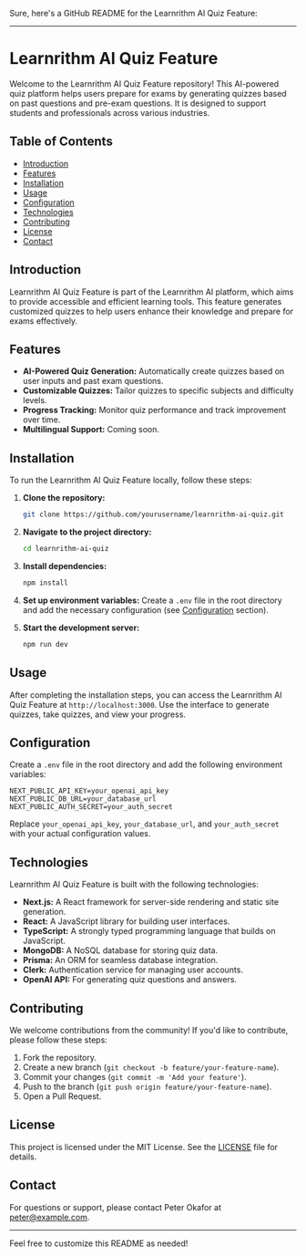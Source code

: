 Sure, here's a GitHub README for the Learnrithm AI Quiz Feature:

---

# Learnrithm AI Quiz Feature

Welcome to the Learnrithm AI Quiz Feature repository! This AI-powered quiz platform helps users prepare for exams by generating quizzes based on past questions and pre-exam questions. It is designed to support students and professionals across various industries.

## Table of Contents

- [Introduction](#introduction)
- [Features](#features)
- [Installation](#installation)
- [Usage](#usage)
- [Configuration](#configuration)
- [Technologies](#technologies)
- [Contributing](#contributing)
- [License](#license)
- [Contact](#contact)

## Introduction

Learnrithm AI Quiz Feature is part of the Learnrithm AI platform, which aims to provide accessible and efficient learning tools. This feature generates customized quizzes to help users enhance their knowledge and prepare for exams effectively.

## Features

- **AI-Powered Quiz Generation:** Automatically create quizzes based on user inputs and past exam questions.
- **Customizable Quizzes:** Tailor quizzes to specific subjects and difficulty levels.
- **Progress Tracking:** Monitor quiz performance and track improvement over time.
- **Multilingual Support:** Coming soon.

## Installation

To run the Learnrithm AI Quiz Feature locally, follow these steps:

1. **Clone the repository:**

   ```bash
   git clone https://github.com/yourusername/learnrithm-ai-quiz.git
   ```

2. **Navigate to the project directory:**

   ```bash
   cd learnrithm-ai-quiz
   ```

3. **Install dependencies:**

   ```bash
   npm install
   ```

4. **Set up environment variables:** Create a `.env` file in the root directory and add the necessary configuration (see [Configuration](#configuration) section).

5. **Start the development server:**

   ```bash
   npm run dev
   ```

## Usage

After completing the installation steps, you can access the Learnrithm AI Quiz Feature at `http://localhost:3000`. Use the interface to generate quizzes, take quizzes, and view your progress.

## Configuration

Create a `.env` file in the root directory and add the following environment variables:

```
NEXT_PUBLIC_API_KEY=your_openai_api_key
NEXT_PUBLIC_DB_URL=your_database_url
NEXT_PUBLIC_AUTH_SECRET=your_auth_secret
```

Replace `your_openai_api_key`, `your_database_url`, and `your_auth_secret` with your actual configuration values.

## Technologies

Learnrithm AI Quiz Feature is built with the following technologies:

- **Next.js:** A React framework for server-side rendering and static site generation.
- **React:** A JavaScript library for building user interfaces.
- **TypeScript:** A strongly typed programming language that builds on JavaScript.
- **MongoDB:** A NoSQL database for storing quiz data.
- **Prisma:** An ORM for seamless database integration.
- **Clerk:** Authentication service for managing user accounts.
- **OpenAI API:** For generating quiz questions and answers.

## Contributing

We welcome contributions from the community! If you'd like to contribute, please follow these steps:

1. Fork the repository.
2. Create a new branch (`git checkout -b feature/your-feature-name`).
3. Commit your changes (`git commit -m 'Add your feature'`).
4. Push to the branch (`git push origin feature/your-feature-name`).
5. Open a Pull Request.

## License

This project is licensed under the MIT License. See the [LICENSE](LICENSE) file for details.

## Contact

For questions or support, please contact Peter Okafor at [peter@example.com](mailto:peter@example.com).

---

Feel free to customize this README as needed!
